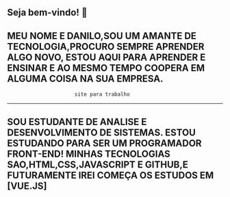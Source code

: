 Seja bem-vindo! 👋
-----------------------------------------------------------------------------------
MEU NOME E DANILO,SOU UM AMANTE DE TECNOLOGIA,PROCURO SEMPRE APRENDER ALGO NOVO,
ESTOU AQUI PARA APRENDER E ENSINAR E AO MESMO TEMPO COOPERA EM ALGUMA COISA NA SUA 
EMPRESA.
-----------------------------------------------------------------------------------
                          site para trabalho
-----------------------------------------------------------------------------------
SOU ESTUDANTE DE ANALISE E DESENVOLVIMENTO DE SISTEMAS.
ESTOU ESTUDANDO PARA SER UM PROGRAMADOR FRONT-END!
MINHAS TECNOLOGIAS SAO,HTML,CSS,JAVASCRIPT E GITHUB,E FUTURAMENTE IREI COMEÇA OS 
ESTUDOS EM [VUE.JS]
-----------------------------------------------------------------------------------

